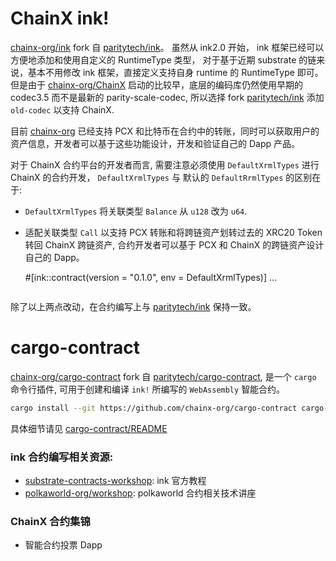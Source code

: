 # ChainX ink!

[chainx-org/ink](https://github.com/chainx-org/ink) fork 自 [paritytech/ink](https://github.com/paritytech/ink)。 虽然从 ink2.0 开始， ink 框架已经可以方便地添加和使用自定义的 RuntimeType 类型， 对于基于近期 substrate 的链来说，基本不用修改 ink 框架，直接定义支持自身 runtime 的 RuntimeType 即可。但是由于 [chainx-org/ChainX](https://github.com/chianx-org/ChainX) 启动的比较早，底层的编码库仍然使用早期的 codec3.5 而不是最新的 parity-scale-codec, 所以选择 fork [paritytech/ink](https://github.com/paritytech/ink) 添加 `old-codec` 以支持 ChainX.

目前 [chainx-org](https://github.com/chainx-org/ink) 已经支持 PCX 和比特币在合约中的转账，同时可以获取用户的资产信息，开发者可以基于这些功能设计，开发和验证自己的 Dapp 产品。

对于 ChainX 合约平台的开发者而言, 需要注意必须使用 `DefaultXrmlTypes` 进行 ChainX 的合约开发， `DefaultXrmlTypes` 与 默认的 `DefaultRrmlTypes` 的区别在于:

- `DefaultXrmlTypes` 将关联类型 `Balance` 从 `u128` 改为 `u64`.
- 适配关联类型 `Call` 以支持 PCX 转账和将跨链资产划转过去的 XRC20 Token 转回 ChainX 跨链资产, 合约开发者可以基于 PCX 和 ChainX 的跨链资产设计自己的 Dapp。

    #[ink::contract(version = "0.1.0", env = DefaultXrmlTypes)]
    ...
    ```

除了以上两点改动，在合约编写上与 [paritytech/ink](https://github.com/paritytech/ink) 保持一致。

# cargo-contract

[chainx-org/cargo-contract](https://github.com/chainx-org/cargo-contract/) fork 自 [paritytech/cargo-contract](https://github.com/paritytech/cargo-contract), 是一个 `cargo` 命令行插件, 可用于创建和编译 `ink!` 所编写的 `WebAssembly` 智能合约。

```bash
cargo install --git https://github.com/chainx-org/cargo-contract cargo-contract --force
```

具体细节请见 [cargo-contract/README](https://github.com/chainx-org/cargo-contract/blob/master/README.md) 

### ink 合约编写相关资源:

- [substrate-contracts-workshop](https://substrate.dev/substrate-contracts-workshop/#/0/introduction): ink 官方教程
- [polkaworld-org/workshop](https://github.com/polkaworld-org/workshop): polkaworld 合约相关技术讲座

### ChainX 合约集锦

- 智能合约投票 Dapp
